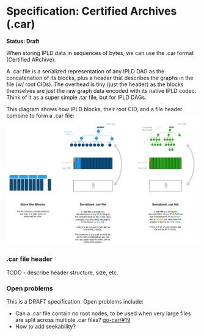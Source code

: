 # Specification: Certified Archives (.car)

**Status: Draft**

When storing IPLD data in sequences of bytes, we can use the .car format (Certified ARchive).

A .car file is a serialized representation of any IPLD DAG as the concatenation of its blocks, plus a header that describes the graphs in the file (w/ root CIDs). The overhead is tiny (just the header) as the blocks themselves are just the raw graph data encoded with its native IPLD codec. Think of it as a super simple .tar file, but for IPLD DAGs. 

This diagram shows how IPLD blocks, their root CID, and a file header combine to form a .car file:
![Certified Archive Files Diagram](certifiedarchives.png)

### .car file header

TODO - describe header structure, size, etc.

### Open problems

This is a DRAFT specification. Open problems include:
- Can a .car file contain no root nodes, to be used when very large files are split across multiple .car files? [go-car/#19](https://github.com/ipfs/go-car/issues/19)
- How to add seekability?

